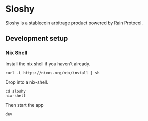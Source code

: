 # Sloshy
Sloshy is a stablecoin arbitrage product powered by Rain Protocol.

## Development setup

### Nix Shell

Install the nix shell if you haven't already.

```
curl -L https://nixos.org/nix/install | sh
```

Drop into a nix-shell.

```
cd sloshy
nix-shell
```

Then start the app
```
dev
```
